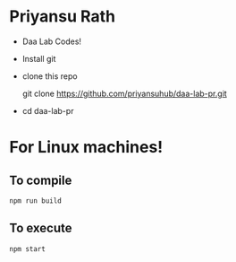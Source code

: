 # Priyansu Rath

- Daa Lab Codes!
- Install git
- clone this repo

  git clone https://github.com/priyansuhub/daa-lab-pr.git

- cd daa-lab-pr

# For Linux machines!

## To compile

    npm run build

## To execute

    npm start

